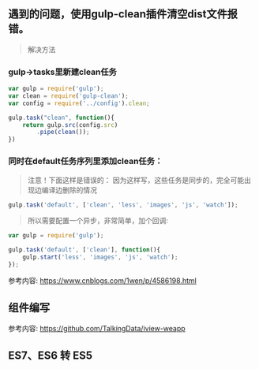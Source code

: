## 遇到的问题，使用gulp-clean插件清空dist文件报错。
> 解决方法
### gulp->tasks里新建clean任务

```javascript
var gulp = require('gulp');
var clean = require('gulp-clean');
var config = require('../config').clean;

gulp.task("clean", function(){
    return gulp.src(config.src)
        .pipe(clean());
})
```

### 同时在default任务序列里添加clean任务：
>注意！下面这样是错误的：
>因为这样写，这些任务是同步的，完全可能出现边编译边删除的情况

```javascript
gulp.task('default', ['clean', 'less', 'images', 'js', 'watch']);
```

> 所以需要配置一个异步，非常简单，加个回调: 
```javascript
var gulp = require('gulp');

gulp.task('default', ['clean'], function(){
    gulp.start('less', 'images', 'js', 'watch');
});
```

参考内容:
  https://www.cnblogs.com/1wen/p/4586198.html

## 组件编写
参考内容:
    https://github.com/TalkingData/iview-weapp

## ES7、ES6 转 ES5